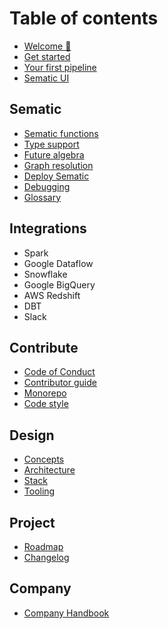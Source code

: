 # Table of contents

* [Welcome 👋](README.md)
* [Get started](get-started.md)
* [Your first pipeline](first-pipeline.md)
* [Sematic UI](sematic-ui.md)

## Sematic

* [Sematic functions](functions.md)
* [Type support]()
* [Future algebra]()
* [Graph resolution]()
* [Deploy Sematic]()
* [Debugging]()
* [Glossary]()

## Integrations

* Spark
* Google Dataflow
* Snowflake
* Google BigQuery
* AWS Redshift
* DBT
* Slack

## Contribute

* [Code of Conduct]()
* [Contributor guide]()
* [Monorepo]()
* [Code style]()

## Design

* [Concepts](concepts.md)
* [Architecture]()
* [Stack]()
* [Tooling]()

## Project

* [Roadmap]()
* [Changelog](changelog.md)

## Company

* [Company Handbook](handbook/company_handbook.md)